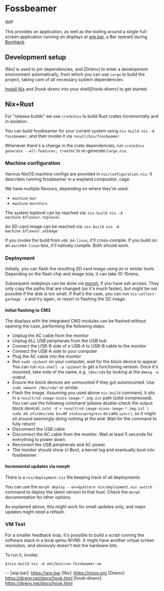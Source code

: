 # Fossbeamer

WIP

This provides an application, as well as the tooling around a single full-screen
application running on displays at [wip.bar](https://wip.bar/), a Bar opened
during [Bornhack](https://bornhack.dk).

## Development setup
[Nix] is used to pin dependencies, and [Direnv] to enter a development
environment automatically, from which you can use `cargo` to build the project,
taking care of all necessary system dependencies.

[Install Nix](https://nixos.org/download/) and
[hook direnv into your shell][hook-direnv] to get started.

## Nix+Rust
For "release builds" we use `crate2nix` to build Rust crates incrementally and
in isolation.

You can build fossbeamer for your current system using
`nix-build nix -A fossbeamer`, and then invoke it via `result/bin/fossbeamer`.

Whenever there's a change in the crate dependencies, run
`crate2nix generate --all-features; treefmt` to re-generate `Cargo.nix`.

### Machine configuration
Various NixOS machine configs are provided in `nix/configuration.nix`.
It describes running fossbeamer in a wayland compositor, cage.

We have multiple flavours, depending on where they're used:

 - `machine-bar`
 - `machine-bornfurs`

The system toplevel can be reached via:
`nix-build nix -A machine-$flavour.toplevel`

An SD-card image can be reached via:
`nix-build nix -A machine-$flavour.sdImage`

If you invoke the build from `x86_64-linux`, it'll cross-compile.
If you build on an `aarch64-linux` box, it'll natively compile. Both should
work.

### Deployment
Initially, you can flash the resulting SD card image using `dd` or similar
tools. Depending on the flash chip and image size, it can take 10-15mins.

Subsequent redeploys can be done via
[morph](https://github.com/DBCDK/morph), if you have ssh access.
They only copy the paths that are changed (so it's much faster), but might be
not possible if the disk is too small. If that's the case, you can run
`nix-collect-garbage -d` and try again, or resort to flashing the SD image.

#### Initial flashing to CM3
The displays with the integrated CM3 modules can be flashed without opening the
case, performing the following steps:

 - Unplug the AC cable from the monitor
 - Unplug ALL USB peripherals from the USB hub
 - Connect the USB-B side of a USB-A to USB-B cable to the monitor
 - Connect the USB-A side to your computer
 - Plug the AC cable into the monitor
 - Run `sudo rpiboot` on your computer, wait for the block device to appear.
   You can run `nix-shell -p rpiboot` to get a functioning version.
   Once it's mounted, take note of the name, e.g. `/dev/sda` by looking at the
   `dmesg -w` output.
 - Ensure the block devices are unmounted if they got automounted.
   Use `sudo umount /dev/sda*` or similar.
 - Flash the image.
   Assuming you used above `nix-build` command,
   it sits in a `result/sd-image-nixos-image-*.img.zst` path (zstd-compressed).
   You can use the following command (please double-check the output block device):
   `zstd -d < result/sd-image-nixos-image-*.img.zst | sudo dd of=/dev/sda bs=4M status=progress`
   `dd` calls `sync()`, so it might sit around seemingly doing nothing at the
   end. Wait for the command to fully return!
 - Disconnect the USB cable
 - Disconnect the AC cable from the monitor. Wait at least 5 seconds for
   everything to power down.
 - Reconnect the USB peripherals and AC power.
 - The monitor should show U-Boot, a kernel log and eventually boot into
   fossbeamer.

#### Incremental updates via morph
There is a `nix/deployment.nix` file keeping track of all deployments.

You can use the `morph deploy --on=$pattern nix/deployment.nix switch` command to
deploy the latest version to that host. Check the `morph` documentation for
other options.

As explained above, this might work for small updates only, and major updates
might need a reflash.

### VM Test
For a smaller feedback loop, it's possible to build a script running the
software stack in a local qemu (KVM). It might have another virtual screen
resolution, and obviously doesn't test the hardware bits.

To run it, invoke:
```
$(nix-build nix -A vm)/bin/run-fossbeamer-vm
```

--
[wip.bar]: https://wip.bar
[Nix]: https://nixos.org
[Direnv]: https://direnv.net/docs/hook.html
[hook-direnv]: https://direnv.net/docs/hook.html
